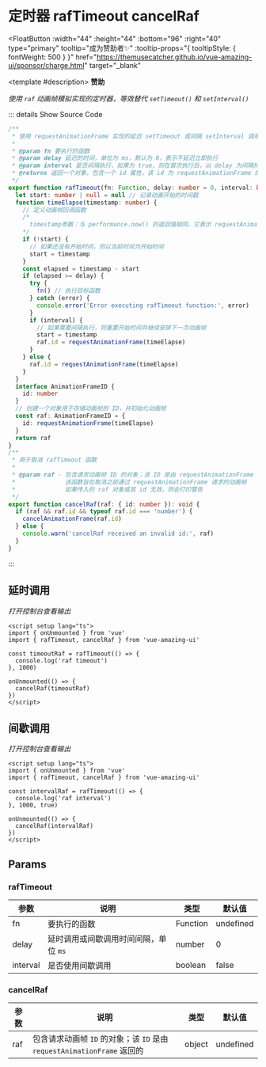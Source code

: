 # 定时器 rafTimeout cancelRaf

<FloatButton
  :width="44"
  :height="44"
  :bottom="96"
  :right="40"
  type="primary"
  tooltip="成为赞助者✨"
  :tooltip-props="{
    tooltipStyle: {
      fontWeight: 500
    }
  }"
  href="https://themusecatcher.github.io/vue-amazing-ui/sponsor/charge.html"
  target="_blank"
>
  <template #description>
    <span style="font-size: 14px; font-weight: 600;">赞助</span>
  </template>
</FloatButton>
<BackTop />
<Watermark fullscreen content="Vue Amazing UI" />

*使用 `raf` 动画帧模拟实现的定时器，等效替代 `setTimeout()` 和 `setInterval()`*

::: details Show Source Code

```ts
/**
 * 使用 requestAnimationFrame 实现的延迟 setTimeout 或间隔 setInterval 调用函数
 *
 * @param fn 要执行的函数
 * @param delay 延迟的时间，单位为 ms，默认为 0，表示不延迟立即执行
 * @param interval 是否间隔执行，如果为 true，则在首次执行后，以 delay 为间隔持续执行
 * @returns 返回一个对象，包含一个 id 属性，该 id 为 requestAnimationFrame 的调用 ID，可用于取消动画帧
 */
export function rafTimeout(fn: Function, delay: number = 0, interval: boolean = false): object {
  let start: number | null = null // 记录动画开始的时间戳
  function timeElapse(timestamp: number) {
    // 定义动画帧回调函数
    /*
      timestamp参数：与 performance.now() 的返回值相同，它表示 requestAnimationFrame() 开始去执行回调函数的时刻
    */
    if (!start) {
      // 如果还没有开始时间，则以当前时间为开始时间
      start = timestamp
    }
    const elapsed = timestamp - start
    if (elapsed >= delay) {
      try {
        fn() // 执行目标函数
      } catch (error) {
        console.error('Error executing rafTimeout function:', error)
      }
      if (interval) {
        // 如果需要间隔执行，则重置开始时间并继续安排下一次动画帧
        start = timestamp
        raf.id = requestAnimationFrame(timeElapse)
      }
    } else {
      raf.id = requestAnimationFrame(timeElapse)
    }
  }
  interface AnimationFrameID {
    id: number
  }
  // 创建一个对象用于存储动画帧的 ID，并初始化动画帧
  const raf: AnimationFrameID = {
    id: requestAnimationFrame(timeElapse)
  }
  return raf
}
/**
 * 用于取消 rafTimeout 函数
 *
 * @param raf - 包含请求动画帧 ID 的对象；该 ID 是由 requestAnimationFrame 返回的
 *              该函数旨在取消之前通过 requestAnimationFrame 请求的动画帧
 *              如果传入的 raf 对象或其 id 无效，则会打印警告
 */
export function cancelRaf(raf: { id: number }): void {
  if (raf && raf.id && typeof raf.id === 'number') {
    cancelAnimationFrame(raf.id)
  } else {
    console.warn('cancelRaf received an invalid id:', raf)
  }
}
```

:::

<script setup lang="ts">
import { onUnmounted } from 'vue'
import { rafTimeout, cancelRaf } from 'vue-amazing-ui'

const timeoutRaf = rafTimeout(() => {
  console.log('raf timeout')
}, 1000)

const intervalRaf = rafTimeout(() => {
  console.log('raf interval')
}, 1000, true)
onUnmounted(() => {
  cancelRaf(timeoutRaf)
  cancelRaf(intervalRaf)
})
</script>

## 延时调用

*打开控制台查看输出*

```vue
<script setup lang="ts">
import { onUnmounted } from 'vue'
import { rafTimeout, cancelRaf } from 'vue-amazing-ui'

const timeoutRaf = rafTimeout(() => {
  console.log('raf timeout')
}, 1000)

onUnmounted(() => {
  cancelRaf(timeoutRaf)
})
</script>
```

## 间歇调用

*打开控制台查看输出*

```vue
<script setup lang="ts">
import { onUnmounted } from 'vue'
import { rafTimeout, cancelRaf } from 'vue-amazing-ui'

const intervalRaf = rafTimeout(() => {
  console.log('raf interval')
}, 1000, true)

onUnmounted(() => {
  cancelRaf(intervalRaf)
})
</script>
```

## Params

### rafTimeout

参数 | 说明 | 类型 | 默认值
-- | -- | -- | --
fn | 要执行的函数 | Function | undefined
delay | 延时调用或间歇调用时间间隔，单位 `ms` | number | 0
interval | 是否使用间歇调用 | boolean | false

### cancelRaf

参数 | 说明 | 类型 | 默认值
-- | -- | -- | --
raf | 包含请求动画帧 `ID` 的对象；该 `ID` 是由 `requestAnimationFrame` 返回的 | object | undefined
